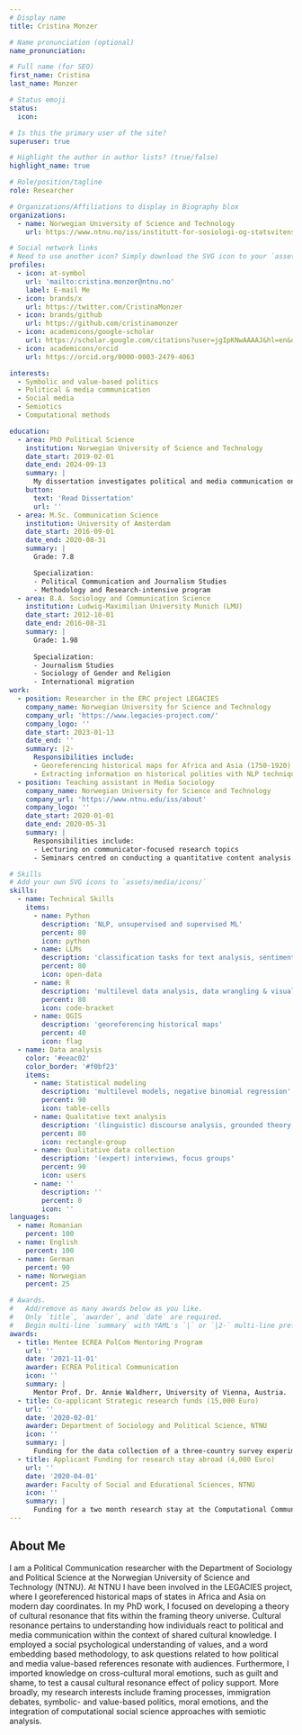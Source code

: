 ```yaml
---
# Display name
title: Cristina Monzer

# Name pronunciation (optional)
name_pronunciation:

# Full name (for SEO)
first_name: Cristina
last_name: Monzer

# Status emoji
status:
  icon:

# Is this the primary user of the site?
superuser: true

# Highlight the author in author lists? (true/false)
highlight_name: true

# Role/position/tagline
role: Researcher

# Organizations/Affiliations to display in Biography blox
organizations:
  - name: Norwegian University of Science and Technology
    url: https://www.ntnu.no/iss/institutt-for-sosiologi-og-statsvitenskap

# Social network links
# Need to use another icon? Simply download the SVG icon to your `assets/media/icons/` folder.
profiles:
  - icon: at-symbol
    url: 'mailto:cristina.monzer@ntnu.no'
    label: E-mail Me
  - icon: brands/x
    url: https://twitter.com/CristinaMonzer
  - icon: brands/github
    url: https://github.com/cristinamonzer
  - icon: academicons/google-scholar
    url: https://scholar.google.com/citations?user=jgIpKNwAAAAJ&hl=en&oi=ao
  - icon: academicons/orcid
    url: https://orcid.org/0000-0003-2479-4063

interests:
  - Symbolic and value-based politics
  - Political & media communication
  - Social media
  - Semiotics
  - Computational methods

education:
  - area: PhD Political Science
    institution: Norwegian University of Science and Technology
    date_start: 2019-02-01
    date_end: 2024-09-13
    summary: |
      My dissertation investigates political and media communication on social media during Covid-19 and its effects on audiences -- Aligning and deviating voices: Toward a theory of cultural resonance in political communication. Supervised by [Stefan Geiss](https://www.ntnu.no/ansatte/stefan.geiss).
    button:
      text: 'Read Dissertation'
      url: ''
  - area: M.Sc. Communication Science
    institution: University of Amsterdam
    date_start: 2016-09-01
    date_end: 2020-08-31
    summary: |
      Grade: 7.8

      Specialization:
      - Political Communication and Journalism Studies
      - Methodology and Research-intensive program
  - area: B.A. Sociology and Communication Science
    institution: Ludwig-Maximilian University Munich (LMU)
    date_start: 2012-10-01
    date_end: 2016-08-31
    summary: |
      Grade: 1.98
      
      Specialization:
      - Journalism Studies
      - Sociology of Gender and Religion
      - International migration
work:
  - position: Researcher in the ERC project LEGACIES
    company_name: Norwegian University for Science and Technology
    company_url: 'https://www.legacies-project.com/'
    company_logo: ''
    date_start: 2023-01-13
    date_end: ''
    summary: |2-
      Responsibilities include:
      - Georeferencing historical maps for Africa and Asia (1750-1920)
      - Extracting information on historical polities with NLP techniques
  - position: Teaching assistant in Media Sociology
    company_name: Norwegian University for Science and Technology
    company_url: 'https://www.ntnu.edu/iss/about'
    company_logo: ''
    date_start: 2020-01-01
    date_end: 2020-05-31
    summary: |
      Responsibilities include:
      - Lecturing on communicator-focused research topics
      - Seminars centred on conducting a quantitative content analysis of media texts

# Skills
# Add your own SVG icons to `assets/media/icons/`
skills:
  - name: Technical Skills
    items:
      - name: Python
        description: 'NLP, unsupervised and supervised ML'
        percent: 80
        icon: python
      - name: LLMs
        description: 'classification tasks for text analysis, sentiment analysis, topic modeling'
        percent: 80
        icon: open-data
      - name: R
        description: 'multilevel data analysis, data wrangling & visualization'
        percent: 80
        icon: code-bracket
      - name: QGIS
        description: 'georeferencing historical maps'
        percent: 40
        icon: flag
  - name: Data analysis
    color: '#eeac02'
    color_border: '#f0bf23'
    items:
      - name: Statistical modeling
        description: 'multilevel models, negative binomial regression'
        percent: 90
        icon: table-cells
      - name: Qualitative text analysis
        description: '(linguistic) discourse analysis, grounded theory'
        percent: 80
        icon: rectangle-group
      - name: Qualitative data collection
        description: '(expert) interviews, focus groups'
        percent: 90
        icon: users
      - name: ''
        description: ''
        percent: 0
        icon: ''
languages:
  - name: Romanian
    percent: 100
  - name: English
    percent: 100
  - name: German
    percent: 90
  - name: Norwegian
    percent: 25

# Awards.
#   Add/remove as many awards below as you like.
#   Only `title`, `awarder`, and `date` are required.
#   Begin multi-line `summary` with YAML's `|` or `|2-` multi-line prefix and indent 2 spaces below.
awards:
  - title: Mentee ECREA PolCom Mentoring Program
    url: ''
    date: '2021-11-01'
    awarder: ECREA Political Communication
    icon: ''
    summary: |
      Mentor Prof. Dr. Annie Waldherr, University of Vienna, Austria.
  - title: Co-applicant Strategic research funds (15,000 Euro)
    url: ''
    date: '2020-02-01'
    awarder: Department of Sociology and Political Science, NTNU
    icon: ''
    summary: |
      Funding for the data collection of a three-country survey experiment focusing on the cultural resonance of policy proposals in a future crisis situation.
  - title: Applicant Funding for research stay abroad (4,000 Euro)
    url: ''
    date: '2020-04-01'
    awarder: Faculty of Social and Educational Sciences, NTNU
    icon: ''
    summary: |
      Funding for a two month research stay at the Computational Communication Lab at the University of Vienna.
---
```


## About Me

I am a Political Communication researcher with the Department of Sociology and Political Science at the Norwegian University of Science and Technology (NTNU). At NTNU I have been involved in the LEGACIES project, where I georeferenced historical maps of states in Africa and Asia on modern day coordinates. In my PhD work, I focused on developing a theory of cultural resonance that fits within the framing theory universe. Cultural resonance pertains to understanding how individuals react to political and media communication within the context of shared cultural knowledge. I employed a social psychological understanding of values, and a word embedding based methodology, to ask questions related to how political and media value-based references resonate with audiences. Furthermore, I imported knowledge on cross-cultural moral emotions, such as guilt and shame, to test a causal cultural resonance effect of policy support. More broadly, my research interests include framing processes, immigration debates, symbolic- and value-based politics, moral emotions, and the integration of computational social science approaches with semiotic analysis.